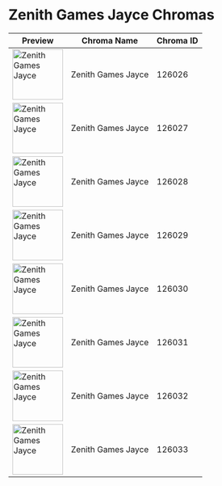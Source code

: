 # Zenith Games Jayce Chromas

| Preview | Chroma Name | Chroma ID |
|---|---|---|
| <img src='https://raw.communitydragon.org/latest/plugins/rcp-be-lol-game-data/global/default/v1/champion-chroma-images/126/126026.png' alt='Zenith Games Jayce' width='100'> | Zenith Games Jayce | 126026 |
| <img src='https://raw.communitydragon.org/latest/plugins/rcp-be-lol-game-data/global/default/v1/champion-chroma-images/126/126027.png' alt='Zenith Games Jayce' width='100'> | Zenith Games Jayce | 126027 |
| <img src='https://raw.communitydragon.org/latest/plugins/rcp-be-lol-game-data/global/default/v1/champion-chroma-images/126/126028.png' alt='Zenith Games Jayce' width='100'> | Zenith Games Jayce | 126028 |
| <img src='https://raw.communitydragon.org/latest/plugins/rcp-be-lol-game-data/global/default/v1/champion-chroma-images/126/126029.png' alt='Zenith Games Jayce' width='100'> | Zenith Games Jayce | 126029 |
| <img src='https://raw.communitydragon.org/latest/plugins/rcp-be-lol-game-data/global/default/v1/champion-chroma-images/126/126030.png' alt='Zenith Games Jayce' width='100'> | Zenith Games Jayce | 126030 |
| <img src='https://raw.communitydragon.org/latest/plugins/rcp-be-lol-game-data/global/default/v1/champion-chroma-images/126/126031.png' alt='Zenith Games Jayce' width='100'> | Zenith Games Jayce | 126031 |
| <img src='https://raw.communitydragon.org/latest/plugins/rcp-be-lol-game-data/global/default/v1/champion-chroma-images/126/126032.png' alt='Zenith Games Jayce' width='100'> | Zenith Games Jayce | 126032 |
| <img src='https://raw.communitydragon.org/latest/plugins/rcp-be-lol-game-data/global/default/v1/champion-chroma-images/126/126033.png' alt='Zenith Games Jayce' width='100'> | Zenith Games Jayce | 126033 |
